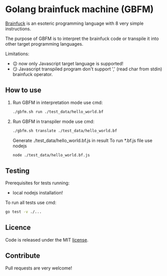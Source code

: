 Golang brainfuck machine (GBFM)
==============================================

[Brainfuck](http://esolangs.org/wiki/brainfuck) is an esoteric programming language with 8 very simple instructions.

The purpose of GBFM is to interpret the brainfuck code or transpile it into other target programming languages.

Limitations:

* :wink: now only Javascript target language is supported!
* :smirk: Javascript transpiled program don't support ',' (read char from stdin) brainfuck operator.

How to use
-----

1. Run GBFM in interpretation mode use cmd:

    ```bash
    ./gbfm.sh run ./test_data/hello_world.bf
    ```

2. Run GBFM in transpiler mode use cmd:

    ```bash
    ./gbfm.sh translate ./test_data/hello_world.bf
    ```

    Generate ./test_data/hello_world.bf.js in result
    To run *.bf.js file use nodejs

    ```bash
    node ./test_data/hello_world.bf.js
    ```

Testing
-----

Prerequisites for tests running:

* local nodejs installation!

To run all tests use cmd:

```bash
go test -v ./...
```

Licence
----

Code is released under the MIT [license](/LICENSE).

Contribute
----

Pull requests are very welcome!
